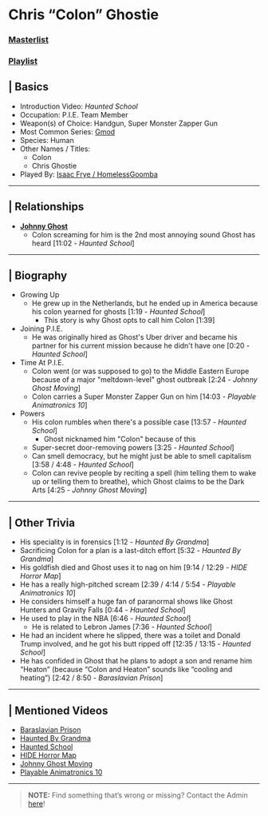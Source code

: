 # Chris “Colon” Ghostie  
### [Masterlist]()
### [Playlist]()

## | Basics  
- Introduction Video: *Haunted School*
- Occupation: P.I.E. Team Member
- Weapon(s) of Choice: Handgun, Super Monster Zapper Gun
- Most Common Series: [Gmod](6.Series/Gmod.html)
- Species: Human
- Other Names / Titles:
  - Colon
  - Chris Ghostie
- Played By: [Isaac Frye / HomelessGoomba](3.Siblings/3.4.Isaac-Frye-HomelessGoomba.html)

----

## | Relationships  
- [**Johnny Ghost**](5.Characters/Johnny_Ghost.html)  
  - Colon screaming for him is the 2nd most annoying sound Ghost has heard [11:02 - *Haunted School*]

----

## | Biography  
- Growing Up
  - He grew up in the Netherlands, but he ended up in America because his colon yearned for ghosts [1:19 - *Haunted School*]
    - This story is why Ghost opts to call him Colon \[1:39]
- Joining P.I.E.
  - He was originally hired as Ghost's Uber driver and became his partner for his current mission because he didn't have one [0:20 - *Haunted School*]
- Time At P.I.E. 
  - Colon went \(or was supposed to go) to the Middle Eastern Europe because of a major "meltdown-level" ghost outbreak \[2:24 - *Johnny Ghost Moving*]
  - Colon carries a Super Monster Zapper Gun on him \[14:03 - *Playable Animatronics 10*]
- Powers
  - His colon rumbles when there's a possible case [13:57 - *Haunted School*]
    - Ghost nicknamed him "Colon" because of this
  - Super-secret door-removing powers [3:25 - *Haunted School*]
  - Can smell democracy, but he might just be able to smell capitalism [3:58 / 4:48 - *Haunted School*]
  - Colon can revive people by reciting a spell \(him telling them to wake up or telling them to breathe), which Ghost claims to be the Dark Arts \[4:25 - *Johnny Ghost Moving*]

----

## | Other Trivia  
- His speciality is in forensics \[1:12 - *Haunted By Grandma*]
- Sacrificing Colon for a plan is a last-ditch effort \[5:32 - *Haunted By Grandma*]
- His goldfish died and Ghost uses it to nag on him \[9:14 / 12:29 - *HIDE Horror Map*]
- He has a really high-pitched scream \[2:39 / 4:14 / 5:54 - *Playable Animatronics 10*]
- He considers himself a huge fan of paranormal shows like Ghost Hunters and Gravity Falls [0:44 - *Haunted School*]
- He used to play in the NBA [6:46 - *Haunted School*]
  - He is related to Lebron James [7:36 - *Haunted School*]
- He had an incident where he slipped, there was a toilet and Donald Trump involved, and he got his butt ripped off [12:35 / 13:15 - *Haunted School*]
- He has confided in Ghost that he plans to adopt a son and rename him “Heaton” \(because “Colon and Heaton” sounds like “cooling and heating”) \[2:42 / 8:50 - *Baraslavian Prison*]

----

## | Mentioned Videos
- [Baraslavian Prison](https://youtu.be/acQ_AEIHW-M)
- [Haunted By Grandma](https://youtu.be/yMRGseByyCU)
- [Haunted School](https://youtu.be/cV31R3z-P7M)
- [HIDE Horror Map](https://youtu.be/XV7ZJMx2_tQ)
- [Johnny Ghost Moving](https://youtu.be/hf04_xQdqfQ)
- [Playable Animatronics 10](https://youtu.be/2qdDjiasqEc)

----

> **NOTE:** Find something that’s wrong or missing? Contact the Admin [here](../chapter_2.html)!